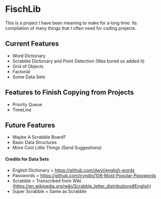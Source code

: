 # FischLib
This is a project I have been meaning to make for a long time. Its compliation of many things that I often need for coding projects.

## Current Features
 - Word Dictionary
 - Scrabble Dictionary and Point Detection (Was bored so added it)
 - Grid of Objects
 - Factorial
 - Some Data Sets

## Features to Finish Copying from Projects

 - Priority Queue
 - TimeLine

## Future Features

 - Maybe A Scrabble Board?
 - Basic Data Structures
 - More Cool Little Things (Send Suggestions)


#### Credits for Data Sets

 - English Dictionary = https://github.com/dwyl/english-words 
 - Passwords   = https://github.com/iryndin/10K-Most-Popular-Passwords
 - Scrabble = Transcribed from Wiki   (https://en.wikipedia.org/wiki/Scrabble_letter_distributions#English)
 - Super Scrabble = Same as Scrabble


